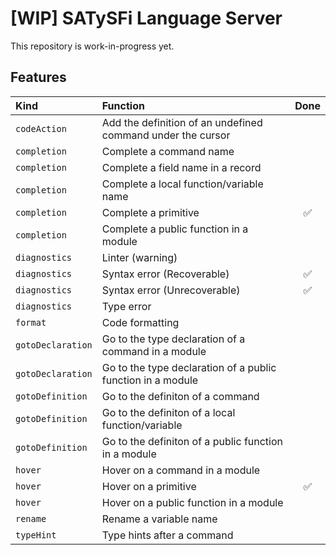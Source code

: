 # [WIP] SATySFi Language Server

This repository is work-in-progress yet.

## Features

|Kind             |Function                                                   |Done|
|:----------------|:----------------------------------------------------------|:--:|
|`codeAction`     |Add the definition of an undefined command under the cursor|    |
|`completion`     |Complete a command name                                    |    |
|`completion`     |Complete a field name in a record                          |    |
|`completion`     |Complete a local function/variable name                    |    |
|`completion`     |Complete a primitive                                       |✅  |
|`completion`     |Complete a public function in a module                     |    |
|`diagnostics`    |Linter (warning)                                           |    |
|`diagnostics`    |Syntax error (Recoverable)                                 |✅  |
|`diagnostics`    |Syntax error (Unrecoverable)                               |✅  |
|`diagnostics`    |Type error                                                 |    |
|`format`         |Code formatting                                            |    |
|`gotoDeclaration`|Go to the type declaration of a command in a module        |    |
|`gotoDeclaration`|Go to the type declaration of a public function in a module|    |
|`gotoDefinition` |Go to the definiton of a command                           |    |
|`gotoDefinition` |Go to the definiton of a local function/variable           |    |
|`gotoDefinition` |Go to the definiton of a public function in a module       |    |
|`hover`          |Hover on a command in a module                             |    |
|`hover`          |Hover on a primitive                                       |✅  |
|`hover`          |Hover on a public function in a module                     |    |
|`rename`         |Rename a variable name                                     |    |
|`typeHint`       |Type hints after a command                                 |    |
